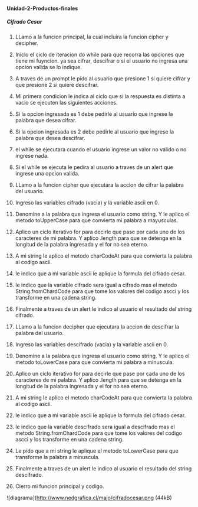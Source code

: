 #### Unidad-2-Productos-finales ####

##### Cifrado Cesar #####

1. LLamo a la funcion principal, la cual incluira la funcion cipher y decipher.

2. Inicio el ciclo de iteracion do while para que recorra las opciones que tiene mi fuyncion. ya sea cifrar, descifrar o si el usuario no ingresa una opcion valida se lo indique. 

3. A traves de un prompt le pido al usuario que presione 1 si quiere cifrar y que presione 2 si quiere descifrar. 

4. Mi primera condicion le indica al ciclo que si la respuesta es distinta a vacio se ejecuten las siguientes acciones. 

5. Si la opcion ingresada es 1 debe pedirle al usuario que ingrese la palabra que desea cifrar.

6. Si la opcion ingresada es 2 debe pedirle al usuario que ingrese la palabra que desea descifrar.

7. el while se ejecutara cuando el usuario ingrese un valor no valido o no ingrese nada. 

8. Si el while se ejecuta le pedira al usuario a traves de un alert que ingrese una opcion valida. 

9. LLamo a la funcion cipher que ejecutara la accion de cifrar la palabra del usuario. 

10. Ingreso las variables cifrado (vacia) y la variable ascii en 0.

11. Denomine a la palabra que ingresa el usuario como string. Y le aplico el metodo toUpperCase para que convierta mi palabra a mayusculas. 

12. Aplico un ciclo iterativo for para decirle que pase por cada uno de los caracteres de mi palabra. Y aplico .length para que se detenga en la longitud de la palabra ingresada y el for no sea eterno. 

13. A mi string le aplico el metodo charCodeAt para que convierta la palabra al codigo ascii.

14. le indico que a mi variable ascii le aplique la formula del cifrado cesar. 

15. le indico que la variable cifrado sera igual a cifrado mas el metodo String.fromChardCode para que tome los valores del codigo ascci y los transforme en una cadena string. 

16. Finalmente a traves de un alert le indico al usuario el resultado del string cifrado. 

17. LLamo a la funcion decipher que ejecutara la accion de descifrar la palabra del usuario. 

18. Ingreso las variables descifrado (vacia) y la variable ascii en 0.

19. Denomine a la palabra que ingresa el usuario como string. Y le aplico el metodo toLowerCase para que convierta mi palabra a minuscula. 

20. Aplico un ciclo iterativo for para decirle que pase por cada uno de los caracteres de mi palabra. Y aplico .length para que se detenga en la longitud de la palabra ingresada y el for no sea eterno. 

21. A mi string le aplico el metodo charCodeAt para que convierta la palabra al codigo ascii.

22. le indico que a mi variable ascii le aplique la formula del cifrado cesar. 

23. le indico que la variable descifrado sera igual a descifrado mas el metodo String.fromChardCode para que tome los valores del codigo ascci y los transforme en una cadena string. 

23. Le pido que a mi string le aplique el metodo toLowerCase para que transforme la palabra a minuscula. 

24. Finalmente a traves de un alert le indico al usuario el resultado del string descifrado. 

25. Cierro mi funcion principal y codigo.

![diagrama](http://www.nedgrafica.cl/majo/cifradocesar.png (44kB)